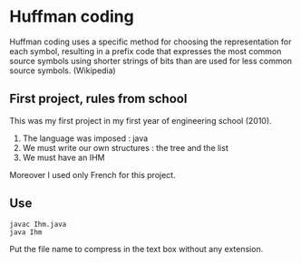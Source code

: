 # Huffman coding

Huffman coding uses a specific method for choosing the representation for each symbol, resulting in a prefix code that expresses the most common source symbols using shorter strings of bits than are used for less common source symbols. 
(Wikipedia)

## First project, rules from school

This was my first project in my first year of engineering school (2010).

1. The language was imposed : java
2. We must write our own structures : the tree and the list
3. We must have an IHM

Moreover I used only French for this project.

## Use

    javac Ihm.java    
    java Ihm

Put the file name to compress in the text box without any extension.
